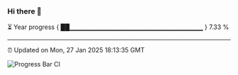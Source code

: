 ### Hi there 👋

⏳ Year progress { ██▁▁▁▁▁▁▁▁▁▁▁▁▁▁▁▁▁▁▁▁▁▁▁▁▁▁▁▁ } 7.33 %

---

⏰ Updated on Mon, 27 Jan 2025 18:13:35 GMT

![Progress Bar CI](https://github.com/Shyam-Makwana/GitHub-Actions-Demo/workflows/Progress%20Bar%20CI/badge.svg)
